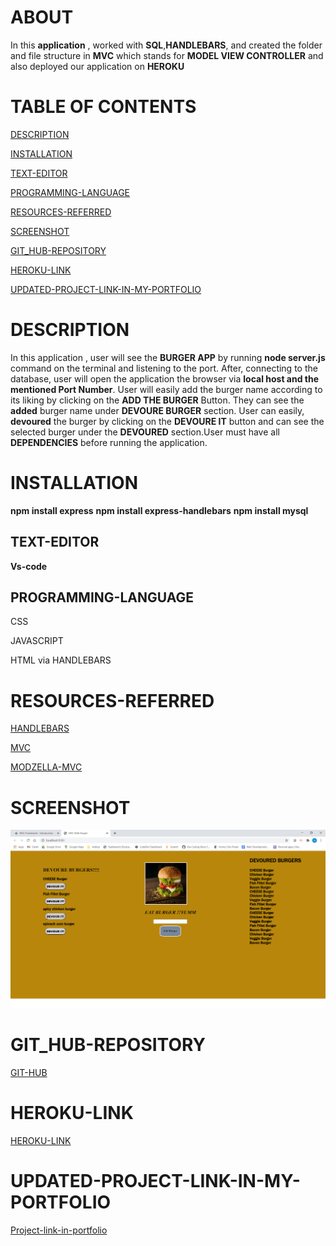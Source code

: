 # ABOUT 

In this **application** , worked with **SQL**,**HANDLEBARS**,
and created the folder and file structure in **MVC** which stands for
**MODEL VIEW CONTROLLER**  and also deployed our application on **HEROKU**

# TABLE OF CONTENTS
[ DESCRIPTION](#DESCRIPTION)

[INSTALLATION](#INSTALLATION)

[TEXT-EDITOR](#TEXT-EDITOR)

[PROGRAMMING-LANGUAGE](#PROGRAMMING-LANGUAGE)

[RESOURCES-REFERRED](#RESOURCES-REFERRED)

[SCREENSHOT](#SCREENSHOT)

[GIT_HUB-REPOSITORY](#GIT_HUB-REPOSITORY)

[ HEROKU-LINK](#HEROKU-LINK) 

[UPDATED-PROJECT-LINK-IN-MY-PORTFOLIO](#UPDATED-PROJECT-LINK-IN-MY-PORTFOLIO)








# DESCRIPTION

In this application , user will see the **BURGER APP** by running
**node server.js** command on the terminal and listening to the port.
After,  connecting to the database, user will open the application the browser
via **local host and the mentioned Port Number**. User will easily add the burger name according to its liking by clicking on the **ADD THE BURGER** Button.
They can see the **added** burger name under **DEVOURE BURGER** section. User can easily, **devoured** the burger by clicking on the **DEVOURE IT** button and can see the selected burger under the **DEVOURED** section.User must have all **DEPENDENCIES** before running the application.

# INSTALLATION

**npm install express**
**npm install express-handlebars**
**npm install mysql**





## TEXT-EDITOR
**Vs-code**

## PROGRAMMING-LANGUAGE

CSS

JAVASCRIPT

HTML via HANDLEBARS

# RESOURCES-REFERRED
[HANDLEBARS](https://handlebarsjs.com/)

[MVC](https://www.tutorialspoint.com/mvc_framework/mvc_framework_introduction.htm)

[MODZELLA-MVC](https://developer.mozilla.org/en-US/docs/Glossary/MVC)


# SCREENSHOT
![BURGER-APP-SCREENSHOT](public/images/3.png)

# GIT_HUB-REPOSITORY
[GIT-HUB](https://github.com/nehreetkaur/burger)

# HEROKU-LINK
[HEROKU-LINK]()

# UPDATED-PROJECT-LINK-IN-MY-PORTFOLIO
[Project-link-in-portfolio](https://nehreetkaur.github.io/github1.io/)